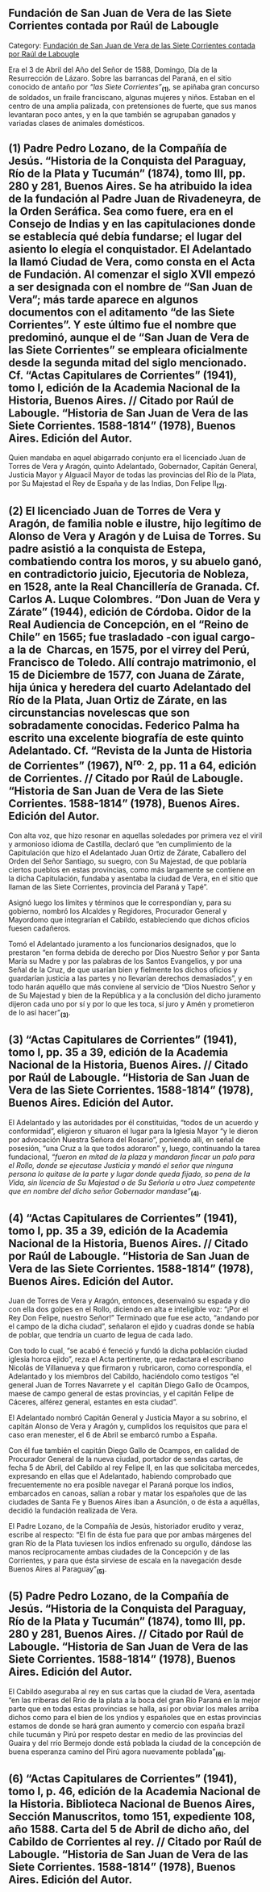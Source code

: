 ## Fundación de San Juan de Vera de las Siete Corrientes contada por Raúl de Labougle

Category: [Fundación de San Juan de Vera de las Siete Corrientes contada por Raúl de Labougle](http://descubrircorrientes.com.ar/2012/index.php/1379-historia-desde-el-origen-hasta-1814/corrientes-colonial-primeras-noticias/fundacion-de-la-ciudad-de-corrientes/la-fundacion-de-la-ciudad-de-san-juan-de-vera/fundacion-de-san-juan-de-vera-de-las-siete-corrientes-contada-por-raul-de-labougle)

Era el 3 de Abril del Año del Señor de 1588, Domingo, Día de la Resurrección de Lázaro. Sobre las barrancas del Paraná, en el sitio conocido de antaño por _“las Siete Corrientes”_<sub><strong>(1)</strong></sub>, se apiñaba gran concurso de soldados, un fraile franciscano, algunas mujeres y niños. Estaban en el centro de una amplia palizada, con pretensiones de fuerte, que sus manos levantaran poco antes, y en la que también se agrupaban ganados y variadas clases de animales domésticos.

## **(1)** Padre Pedro Lozano, de la Compañía de Jesús. “Historia de la Conquista del Paraguay, Río de la Plata y Tucumán” (1874), tomo III, pp. 280 y 281, Buenos Aires. Se ha atribuido la idea de la fundación al Padre Juan de Rivadeneyra, de la Orden Seráfica. Sea como fuere, era en el Consejo de Indias y en las capitulaciones donde se establecía qué debía fundarse; el lugar del asiento lo elegía el conquistador. El Adelantado la llamó Ciudad de Vera, como consta en el Acta de Fundación. Al comenzar el siglo XVII empezó a ser designada con el nombre de “San Juan de Vera”; más tarde aparece en algunos documentos con el aditamento “de las Siete Corrientes”. Y este último fue el nombre que predominó, aunque el de “San Juan de Vera de las Siete Corrientes” se empleara oficialmente desde la segunda mitad del siglo mencionado. Cf. “Actas Capitulares de Corrientes” (1941), tomo I, edición de la Academia Nacional de la Historia, Buenos Aires. // Citado por Raúl de Labougle. “Historia de San Juan de Vera de las Siete Corrientes. 1588-1814” (1978), Buenos Aires. Edición del Autor.

Quien mandaba en aquel abigarrado conjunto era el licenciado Juan de Torres de Vera y Aragón, quinto Adelantado, Gobernador, Capitán General, Justicia Mayor y Alguacil Mayor de todas las provincias del Río de la Plata, por Su Majestad el Rey de España y de las Indias, Don Felipe II<sub><strong>(2)</strong></sub>.

## **(2)** El licenciado Juan de Torres de Vera y Aragón, de familia noble e ilustre, hijo legítimo de Alonso de Vera y Aragón y de Luisa de Torres. Su padre asistió a la conquista de Estepa, combatiendo contra los moros, y su abuelo ganó, en contradictorio juicio, Ejecutoria de Nobleza, en 1528, ante la Real Chancillería de Granada. Cf. Carlos A. Luque Colombres. “Don Juan de Vera y Zárate” (1944), edición de Córdoba. Oidor de la Real Audiencia de Concepción, en el “Reino de Chile” en 1565; fue trasladado -con igual cargo- a la de  Charcas, en 1575, por el virrey del Perú, Francisco de Toledo. Allí contrajo matrimonio, el 15 de Diciembre de 1577, con Juana de Zárate, hija única y heredera del cuarto Adelantado del Río de la Plata, Juan Ortiz de Zárate, en las circunstancias novelescas que son sobradamente conocidas. Federico Palma ha escrito una excelente biografía de este quinto Adelantado. Cf. “Revista de la Junta de Historia de Corrientes” (1967), N<sup>ro.</sup> 2, pp. 11 a 64, edición de Corrientes. // Citado por Raúl de Labougle. “Historia de San Juan de Vera de las Siete Corrientes. 1588-1814” (1978), Buenos Aires. Edición del Autor.

Con alta voz, que hizo resonar en aquellas soledades por primera vez el viril y armonioso idioma de Castilla, declaró que “en cumplimiento de la Capitulación que hizo el Adelantado Juan Ortiz de Zárate, Caballero del Orden del Señor Santiago, su suegro, con Su Majestad, de que poblaría ciertos pueblos en estas provincias, como más largamente se contiene en la dicha Capitulación, fundaba y asentaba la ciudad de Vera, en el sitio que llaman de las Siete Corrientes, provincia del Paraná y Tapé”.

Asignó luego los límites y términos que le correspondían y, para su gobierno, nombró los Alcaldes y Regidores, Procurador General y Mayordomo que integrarían el Cabildo, estableciendo que dichos oficios fuesen cadañeros.

Tomó el Adelantado juramento a los funcionarios designados, que lo prestaron “en forma debida de derecho por Dios Nuestro Señor y por Santa María su Madre y por las palabras de los Santos Evangelios, y por una Señal de la Cruz, de que usarían bien y fielmente los dichos oficios y guardarían justicia a las partes y no llevarían derechos demasiados”, y en todo harán aquéllo que más conviene al servicio de “Dios Nuestro Señor y de Su Majestad y bien de la República y a la conclusión del dicho juramento dijeron cada uno por sí y por lo que les toca, sí juro y Amén y prometieron de lo así hacer”<sub><strong>(3)</strong></sub>.

## **(3)** “Actas Capitulares de Corrientes” (1941), tomo I, pp. 35 a 39, edición de la Academia Nacional de la Historia, Buenos Aires. // Citado por Raúl de Labougle. “Historia de San Juan de Vera de las Siete Corrientes. 1588-1814” (1978), Buenos Aires. Edición del Autor.

El Adelantado y las autoridades por él constituidas, “todos de un acuerdo y conformidad”, eligieron y situaron el lugar para la Iglesia Mayor “y le dieron por advocación Nuestra Señora del Rosario”, poniendo allí, en señal de posesión, “una Cruz a la que todos adoraron” y, luego, continuando la tarea fundacional, _“_fueron en mitad de la plaza y mandaron fincar un palo para el Rollo, donde se ejecutase Justicia y mandó el señor que ninguna persona lo quitase de la parte y lugar donde queda fijado, so pena de la Vida, sin licencia de Su Majestad o de Su Señoría u otro Juez competente que en nombre del dicho señor Gobernador mandase_”_<sub><strong>(4)</strong></sub>.

## **(4)** “Actas Capitulares de Corrientes” (1941), tomo I, pp. 35 a 39, edición de la Academia Nacional de la Historia, Buenos Aires. // Citado por Raúl de Labougle. “Historia de San Juan de Vera de las Siete Corrientes. 1588-1814” (1978), Buenos Aires. Edición del Autor.

Juan de Torres de Vera y Aragón, entonces, desenvainó su espada y dio con ella dos golpes en el Rollo, diciendo en alta e inteligible voz: “¡Por el Rey Don Felipe, nuestro Señor!” Terminado que fue ese acto, “andando por el campo de la dicha ciudad”, señalaron el ejido y cuadras donde se había de poblar, que tendría un cuarto de legua de cada lado.

Con todo lo cual, “se acabó é feneció y fundó la dicha población ciudad iglesia horca ejido”, reza el Acta pertinente, que redactara el escribano Nicolás de Villanueva y que firmaron y rubricaron, como correspondía, el Adelantado y los miembros del Cabildo, haciéndolo como testigos “el general Juan de Torres Navarrete y el  capitán Diego Gallo de Ocampos, maese de campo general de estas provincias, y el capitán Felipe de Cáceres, alférez general, estantes en esta ciudad”.

El Adelantado nombró Capitán General y Justicia Mayor a su sobrino, el capitán Alonso de Vera y Aragón y, cumplidos los requisitos que para el caso eran menester, el 6 de Abril se embarcó rumbo a España.

Con él fue también el capitán Diego Gallo de Ocampos, en calidad de Procurador General de la nueva ciudad, portador de sendas cartas, de fecha 5 de Abril, del Cabildo al rey Felipe II, en las que solicitaba mercedes, expresando en ellas que el Adelantado, habiendo comprobado que frecuentemente no era posible navegar el Paraná porque los indios, embarcados en canoas, salían a robar y matar los españoles que de las ciudades de Santa Fe y Buenos Aires iban a Asunción, o de ésta a aquéllas, decidió la fundación realizada de Vera.

El Padre Lozano, de la Compañía de Jesús, historiador erudito y veraz, escribe al respecto: “El fin de ésta fue para que por ambas márgenes del gran Río de la Plata tuviesen los indios enfrenado su orgullo, dándose las manos recíprocamente ambas ciudades de la Concepción y de las Corrientes, y para que ésta sirviese de escala en la navegación desde Buenos Aires al Paraguay”<sub><strong>(5)</strong></sub>.

## **(5)** Padre Pedro Lozano, de la Compañía de Jesús. “Historia de la Conquista del Paraguay, Río de la Plata y Tucumán” (1874), tomo III, pp. 280 y 281, Buenos Aires. // Citado por Raúl de Labougle. “Historia de San Juan de Vera de las Siete Corrientes. 1588-1814” (1978), Buenos Aires. Edición del Autor.

El Cabildo aseguraba al rey en sus cartas que la ciudad de Vera, asentada “en las rriberas del Rrio de la plata a la boca del gran Río Paraná en la mejor parte que en todas estas provincias se halla, así por obviar los males arriba dichos como para el bien de los yndios y españoles que en estas provincias estamos de donde se hará gran aumento y comercio con españa brazil chile tucumán y Pirú por respeto destar en medio de las provincias del Guaira y del rrío Bermejo donde está poblada la ciudad de la concepción de buena esperanza camino del Pirú agora nuevamente poblada”<sub><strong>(6)</strong></sub>.

## **(6)** “Actas Capitulares de Corrientes” (1941), tomo I, p. 46, edición de la Academia Nacional de la Historia. Biblioteca Nacional de Buenos Aires, Sección Manuscritos, tomo 151, expediente 108, año 1588. Carta del 5 de Abril de dicho año, del Cabildo de Corrientes al rey. // Citado por Raúl de Labougle. “Historia de San Juan de Vera de las Siete Corrientes. 1588-1814” (1978), Buenos Aires. Edición del Autor.